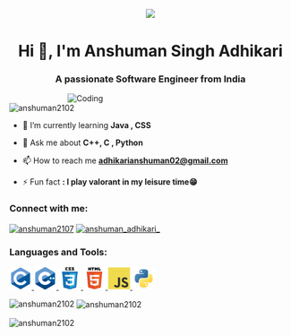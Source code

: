 <p align="center">
<img src="https://raw.githubusercontent.com/gist/codesandtags/998ecaff2f1b1a0f1d97d6d8a93867b9/raw/0d405110fc8f9a4acfd31937a820076dea8fe46f/welcome.gif">

<h1 align="center">Hi 👋, I'm Anshuman Singh Adhikari</h1>
<h3 align="center">A passionate Software Engineer from India</h3>

<img align="right" alt="Coding" width="400" src="https://media4.giphy.com/media/v1.Y2lkPTc5MGI3NjExOGE2OTMyNzZiZDU0NDdlYjhhNGNkMzFiZmQ1OTE2OTc4YTY2OWQ1NCZlcD12MV9pbnRlcm5hbF9naWZzX2dpZklkJmN0PWc/qgQUggAC3Pfv687qPC/giphy.gif">

<p align="left"> <img src="https://komarev.com/ghpvc/?username=anshuman2102&label=Profile%20views&color=0e75b6&style=flat" alt="anshuman2102" /> </p>

- 🌱 I’m currently learning **Java , CSS**

- 💬 Ask me about **C++, C , Python**

- 📫 How to reach me **adhikarianshuman02@gmail.com**

- ⚡ Fun fact **: I play valorant in my leisure time😁**

<h3 align="left">Connect with me:</h3>
<p align="left">
<a href="https://linkedin.com/in/anshuman2107" target="blank"><img align="center" src="https://raw.githubusercontent.com/rahuldkjain/github-profile-readme-generator/master/src/images/icons/Social/linked-in-alt.svg" alt="anshuman2107" height="30" width="40" /></a>
<a href="https://instagram.com/anshuman_adhikari_" target="blank"><img align="center" src="https://raw.githubusercontent.com/rahuldkjain/github-profile-readme-generator/master/src/images/icons/Social/instagram.svg" alt="anshuman_adhikari_" height="30" width="40" /></a>
</p>

<h3 align="left">Languages and Tools:</h3>
<p align="left"> <a href="https://www.cprogramming.com/" target="_blank" rel="noreferrer"> <img src="https://raw.githubusercontent.com/devicons/devicon/master/icons/c/c-original.svg" alt="c" width="40" height="40"/> </a> <a href="https://www.w3schools.com/cpp/" target="_blank" rel="noreferrer"> <img src="https://raw.githubusercontent.com/devicons/devicon/master/icons/cplusplus/cplusplus-original.svg" alt="cplusplus" width="40" height="40"/> </a> <a href="https://www.w3schools.com/css/" target="_blank" rel="noreferrer"> <img src="https://raw.githubusercontent.com/devicons/devicon/master/icons/css3/css3-original-wordmark.svg" alt="css3" width="40" height="40"/> </a> <a href="https://www.w3.org/html/" target="_blank" rel="noreferrer"> <img src="https://raw.githubusercontent.com/devicons/devicon/master/icons/html5/html5-original-wordmark.svg" alt="html5" width="40" height="40"/> </a> <a href="https://developer.mozilla.org/en-US/docs/Web/JavaScript" target="_blank" rel="noreferrer"> <img src="https://raw.githubusercontent.com/devicons/devicon/master/icons/javascript/javascript-original.svg" alt="javascript" width="40" height="40"/> </a> <a href="https://www.python.org" target="_blank" rel="noreferrer"> <img src="https://raw.githubusercontent.com/devicons/devicon/master/icons/python/python-original.svg" alt="python" width="40" height="40"/> </a> </p>
<p><img align="left" src="https://github-readme-stats.vercel.app/api/top-langs?username=anshuman2102&show_icons=true&locale=en&layout=compact" alt="anshuman2102" /></p>

<p>&nbsp;<img align="center" src="https://github-readme-stats.vercel.app/api?username=anshuman2102&show_icons=true&locale=en" alt="anshuman2102" /></p>

<p><img align="center" src="https://github-readme-streak-stats.herokuapp.com/?user=anshuman2102&" alt="anshuman2102" /></p>
